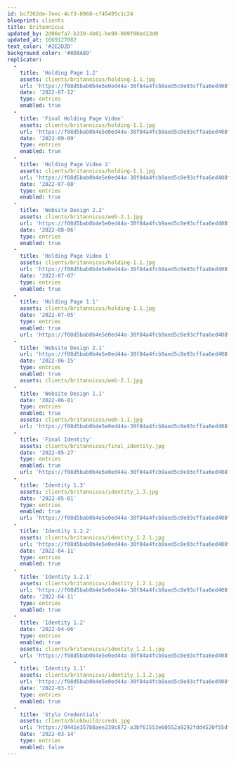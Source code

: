 ```yaml
---
id: bc7262de-7eec-4cf3-8968-cf45495c1c24
blueprint: clients
title: Britannicus
updated_by: 2d06efa7-b339-4b01-be90-009f00ed13d0
updated_at: 1669127882
text_color: '#2E2D2D'
background_color: '#8D8A89'
replicator:
  -
    title: 'Holding Page 1.2'
    assets: clients/britannicus/holding-1.1.jpg
    url: 'https://f08d5bab0b4e5e0ed44a-30f84a4fcb9aed5c0e93cffaa6ed408f.ssl.cf3.rackcdn.com/Britannicus%20Holding%20Page%201.2.pdf'
    date: '2022-07-12'
    type: entries
    enabled: true
  -
    title: 'Final Holding Page Video'
    assets: clients/britannicus/holding-1.1.jpg
    url: 'https://f08d5bab0b4e5e0ed44a-30f84a4fcb9aed5c0e93cffaa6ed408f.ssl.cf3.rackcdn.com/Final%20Britannicus%20Holding%20Page%20Video.mp4'
    date: '2022-09-09'
    type: entries
    enabled: true
  -
    title: 'Holding Page Video 2'
    assets: clients/britannicus/holding-1.1.jpg
    url: 'https://f08d5bab0b4e5e0ed44a-30f84a4fcb9aed5c0e93cffaa6ed408f.ssl.cf3.rackcdn.com/Britannicus%20Holding%20Page%20Type%20Layout%202.mp4'
    date: '2022-07-08'
    type: entries
    enabled: true
  -
    title: 'Website Design 2.2'
    assets: clients/britannicus/web-2.1.jpg
    url: 'https://f08d5bab0b4e5e0ed44a-30f84a4fcb9aed5c0e93cffaa6ed408f.ssl.cf3.rackcdn.com/Britannicus%20Website%202.2.pdf'
    date: '2022-08-06'
    type: entries
    enabled: true
  -
    title: 'Holding Page Video 1'
    assets: clients/britannicus/holding-1.1.jpg
    url: 'https://f08d5bab0b4e5e0ed44a-30f84a4fcb9aed5c0e93cffaa6ed408f.ssl.cf3.rackcdn.com/Britannicus%20Holding%20Page%20Type%20Layout%201.mp4'
    date: '2022-07-07'
    type: entries
    enabled: true
  -
    title: 'Holding Page 1.1'
    assets: clients/britannicus/holding-1.1.jpg
    date: '2022-07-05'
    type: entries
    enabled: true
    url: 'https://f08d5bab0b4e5e0ed44a-30f84a4fcb9aed5c0e93cffaa6ed408f.ssl.cf3.rackcdn.com/Britannicus%20Holding%20Page%20Presentation%201.1.pdf'
  -
    title: 'Website Design 2.1'
    url: 'https://f08d5bab0b4e5e0ed44a-30f84a4fcb9aed5c0e93cffaa6ed408f.ssl.cf3.rackcdn.com/Britannicus%20Website%202.1.1.pdf'
    date: '2022-06-15'
    type: entries
    enabled: true
    assets: clients/britannicus/web-2.1.jpg
  -
    title: 'Website Design 1.1'
    date: '2022-06-01'
    type: entries
    enabled: true
    assets: clients/britannicus/web-1.1.jpg
    url: 'https://f08d5bab0b4e5e0ed44a-30f84a4fcb9aed5c0e93cffaa6ed408f.ssl.cf3.rackcdn.com/Britannicus%20Website%201.1.pdf'
  -
    title: 'Final Identity'
    assets: clients/britannicus/final_identity.jpg
    date: '2022-05-27'
    type: entries
    enabled: true
    url: 'https://f08d5bab0b4e5e0ed44a-30f84a4fcb9aed5c0e93cffaa6ed408f.ssl.cf3.rackcdn.com/Britannicus%20Identity%201.4.pdf'
  -
    title: 'Identity 1.3'
    assets: clients/britannicus/identity_1.3.jpg
    date: '2022-05-01'
    type: entries
    enabled: true
    url: 'https://f08d5bab0b4e5e0ed44a-30f84a4fcb9aed5c0e93cffaa6ed408f.ssl.cf3.rackcdn.com/Identity%201.3.pdf'
  -
    title: 'Identity 1.2.2'
    assets: clients/britannicus/identity_1.2.1.jpg
    url: 'https://f08d5bab0b4e5e0ed44a-30f84a4fcb9aed5c0e93cffaa6ed408f.ssl.cf3.rackcdn.com/Identity%201.2.2.pdf'
    date: '2022-04-11'
    type: entries
    enabled: true
  -
    title: 'Identity 1.2.1'
    assets: clients/britannicus/identity_1.2.1.jpg
    url: 'https://f08d5bab0b4e5e0ed44a-30f84a4fcb9aed5c0e93cffaa6ed408f.ssl.cf3.rackcdn.com/Identity%201.2.1.pdf'
    date: '2022-04-11'
    type: entries
    enabled: true
  -
    title: 'Identity 1.2'
    date: '2022-04-06'
    type: entries
    enabled: true
    assets: clients/britannicus/identity_1.2.1.jpg
    url: 'https://f08d5bab0b4e5e0ed44a-30f84a4fcb9aed5c0e93cffaa6ed408f.ssl.cf3.rackcdn.com/Identity%201.2.pdf'
  -
    title: 'Identity 1.1'
    assets: clients/britannicus/identity_1.1.2.jpg
    url: 'https://f08d5bab0b4e5e0ed44a-30f84a4fcb9aed5c0e93cffaa6ed408f.ssl.cf3.rackcdn.com/Identity%201.1.pdf'
    date: '2022-03-31'
    type: entries
    enabled: true
  -
    title: 'Stylo Credentials'
    assets: clients/blokbuild/creds.jpg
    url: 'https://0441e357b8aee238c872-a3bf61553e60552a9292fdd4520f55df.ssl.cf3.rackcdn.com/Documents/Stylo_Credentials.pdf'
    date: '2022-03-14'
    type: entries
    enabled: false
---
```

